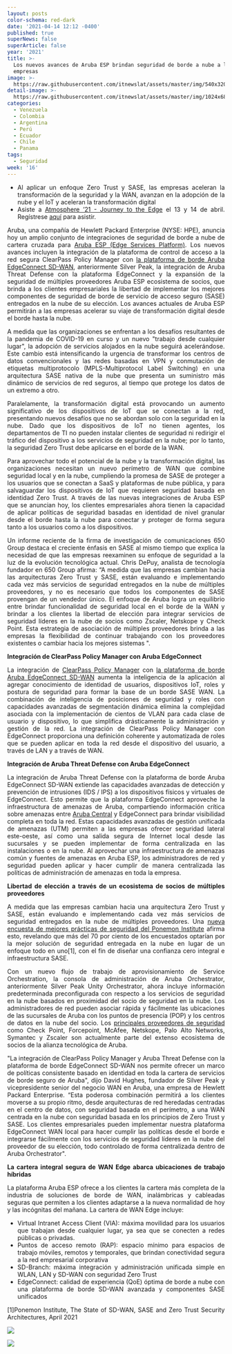 ```yaml
---
layout: posts
color-schema: red-dark
date: '2021-04-14 12:12 -0400'
published: true
superNews: false
superArticle: false
year: '2021'
title: >-
  Los nuevos avances de Aruba ESP brindan seguridad de borde a nube a las
  empresas
image: >-
  https://raw.githubusercontent.com/itnewslat/assets/master/img/540x320/Ciber-seguridad-p.jpg
detail-image: >-
  https://raw.githubusercontent.com/itnewslat/assets/master/img/1024x680/Ciber-seguridad-g.jpg
categories:
  - Venezuela
  - Colombia
  - Argentina
  - Perú
  - Ecuador
  - Chile
  - Panama
tags:
  - Seguridad
week: '16'
---
```

<ul style="text-align: justify;">
	<li>Al aplicar un enfoque Zero Trust y SASE, las empresas aceleran la transformación de la seguridad y la WAN, avanzan en la adopción de la nube y el IoT y aceleran la transformación digital</li>
	<li>Asiste a <a href="https://www.arubanetworks.com/atmosphere/?utm_source=google&amp;utm_campaign=atmdigital&amp;utm_medium=paidsearch&amp;utm_geo=NAMER&amp;gclid=EAIaIQobChMIhd3Hwqi97wIVJh6tBh1KtAHzEAAYASAAEgIjd_D_BwE">Atmosphere ’21 - Journey to the Edge</a> el 13 y 14 de abril. Regístrese <a href="https://events.arubanetworks.com/atmospheredigital2021/index.cfm?iLangID=1">aquí</a> para asistir.</li>
</ul>
<p style="text-align: justify;">Aruba, una compañía de Hewlett Packard Enterprise (NYSE: HPE), anuncia hoy un amplio conjunto de integraciones de seguridad de borde a nube de cartera cruzada para <a href="https://www.arubanetworks.com/solutions/aruba-esp/">Aruba ESP (Edge Services Platform)</a>. Los nuevos avances incluyen la integración de la plataforma de control de acceso a la red segura ClearPass Policy Manager con <a href="https://www.arubanetworks.com/products/sd-wan/edgeconnect/">la plataforma de borde Aruba EdgeConnect SD-WAN</a>, anteriormente Silver Peak, la integración de Aruba Threat Defense con la plataforma EdgeConnect y la expansión de la seguridad de múltiples proveedores Aruba ESP ecosistema de socios, que brinda a los clientes empresariales la libertad de implementar los mejores componentes de seguridad de borde de servicio de acceso seguro (SASE) entregados en la nube de su elección. Los avances actuales de Aruba ESP permitirán a las empresas acelerar su viaje de transformación digital desde el borde hasta la nube.</p>
<p style="text-align: justify;">A medida que las organizaciones se enfrentan a los desafíos resultantes de la pandemia de COVID-19 en curso y un nuevo "trabajo desde cualquier lugar", la adopción de servicios alojados en la nube seguirá acelerándose. Este cambio está intensificando la urgencia de transformar los centros de datos convencionales y las redes basadas en VPN y conmutación de etiquetas multiprotocolo (MPLS-Multiprotocol Label Switching) en una arquitectura SASE nativa de la nube que presenta un suministro más dinámico de servicios de red seguros, al tiempo que protege los datos de un extremo a otro.</p>
<p style="text-align: justify;">Paralelamente, la transformación digital está provocando un aumento significativo de los dispositivos de IoT que se conectan a la red, presentando nuevos desafíos que no se abordan solo con la seguridad en la nube. Dado que los dispositivos de IoT no tienen agentes, los departamentos de TI no pueden instalar clientes de seguridad ni redirigir el tráfico del dispositivo a los servicios de seguridad en la nube; por lo tanto, la seguridad Zero Trust debe aplicarse en el borde de la WAN.</p>
<p style="text-align: justify;">Para aprovechar todo el potencial de la nube y la transformación digital, las organizaciones necesitan un nuevo perímetro de WAN que combine seguridad local y en la nube, cumpliendo la promesa de SASE de proteger a los usuarios que se conectan a SaaS y plataformas de nube pública, y para salvaguardar los dispositivos de IoT que requieren seguridad basada en identidad Zero Trust. A través de las nuevas integraciones de Aruba ESP que se anuncian hoy, los clientes empresariales ahora tienen la capacidad de aplicar políticas de seguridad basadas en identidad de nivel granular desde el borde hasta la nube para conectar y proteger de forma segura tanto a los usuarios como a los dispositivos.</p>
<p style="text-align: justify;">Un informe reciente de la firma de investigación de comunicaciones 650 Group destaca el creciente énfasis en SASE al mismo tiempo que explica la necesidad de que las empresas reexaminen su enfoque de seguridad a la luz de la evolución tecnológica actual. Chris DePuy, analista de tecnología fundador en 650 Group afirma: “A medida que las empresas cambian hacia las arquitecturas Zero Trust y SASE, están evaluando e implementando cada vez más servicios de seguridad entregados en la nube de múltiples proveedores, y no es necesario que todos los componentes de SASE provengan de un vendedor único. El enfoque de Aruba logra un equilibrio entre brindar funcionalidad de seguridad local en el borde de la WAN y brindar a los clientes la libertad de elección para integrar servicios de seguridad líderes en la nube de socios como Zscaler, Netskope y Check Point. Esta estrategia de asociación de múltiples proveedores brinda a las empresas la flexibilidad de continuar trabajando con los proveedores existentes o cambiar hacia los mejores sistemas ".</p>
<p style="text-align: justify;"><strong>Integración de ClearPass Policy Manager con Aruba EdgeConnect</strong></p>
<p style="text-align: justify;">La integración de <a href="https://www.arubanetworks.com/products/security/network-access-control/">ClearPass Policy Manager</a> con <a href="https://www.arubanetworks.com/products/sd-wan/edgeconnect/">la plataforma de borde Aruba EdgeConnect SD-WAN</a> aumenta la inteligencia de la aplicación al agregar conocimiento de identidad de usuarios, dispositivos IoT, roles y postura de seguridad para formar la base de un borde SASE WAN. La combinación de inteligencia de posiciones de seguridad y roles con capacidades avanzadas de segmentación dinámica elimina la complejidad asociada con la implementación de cientos de VLAN para cada clase de usuario y dispositivo, lo que simplifica drásticamente la administración y gestión de la red. La integración de ClearPass Policy Manager con EdgeConnect proporciona una definición coherente y automatizada de roles que se pueden aplicar en toda la red desde el dispositivo del usuario, a través de LAN y a través de WAN.</p>
<p style="text-align: justify;"><strong>Integración de Aruba Threat Defense con Aruba EdgeConnect</strong></p>
<p style="text-align: justify;">La integración de Aruba Threat Defense con la plataforma de borde Aruba EdgeConnect SD-WAN extiende las capacidades avanzadas de detección y prevención de intrusiones (IDS / IPS) a los dispositivos físicos y virtuales de EdgeConnect. Esto permite que la plataforma EdgeConnect aproveche la infraestructura de amenazas de Aruba, compartiendo información crítica sobre amenazas entre <a href="https://www.arubanetworks.com/products/network-management-operations/central/">Aruba Central</a> y EdgeConnect para brindar visibilidad completa en toda la red. Estas capacidades avanzadas de gestión unificada de amenazas (UTM) permiten a las empresas ofrecer seguridad lateral este-oeste, así como una salida segura de Internet local desde las sucursales y se pueden implementar de forma centralizada en las instalaciones o en la nube. Al aprovechar una infraestructura de amenazas común y fuentes de amenazas en Aruba ESP, los administradores de red y seguridad pueden aplicar y hacer cumplir de manera centralizada las políticas de administración de amenazas en toda la empresa.</p>
<p style="text-align: justify;"><strong>Libertad de elección a través de un ecosistema de socios de múltiples proveedores</strong></p>
<p style="text-align: justify;">A medida que las empresas cambian hacia una arquitectura Zero Trust y SASE, están evaluando e implementando cada vez más servicios de seguridad entregados en la nube de múltiples proveedores. Una <a href="https://blogs.arubanetworks.com/spectrum/ponemon-survey-highlights-security-best-practices-for-implementing-a-zero-trust-or-sase-architecture/">nueva encuesta de mejores prácticas de seguridad del Ponemon Institute</a> afirma esto, revelando que más del 70 por ciento de los encuestados optarían por la mejor solución de seguridad entregada en la nube en lugar de un enfoque todo en uno[1], con el fin de diseñar una confianza cero integral e infraestructura SASE.</p>
<p style="text-align: justify;">Con un nuevo flujo de trabajo de aprovisionamiento de Service Orchestration, la consola de administración de Aruba Orchestrator, anteriormente Silver Peak Unity Orchestrator, ahora incluye información predeterminada preconfigurada con respecto a los servicios de seguridad en la nube basados ​​en proximidad del socio de seguridad en la nube. Los administradores de red pueden asociar rápida y fácilmente las ubicaciones de las sucursales de Aruba con los puntos de presencia (POP) y los centros de datos en la nube del socio. Los <a href="https://www.silver-peak.com/company/tech-partners?strategic_partner_type=72">principales proveedores de seguridad</a> como Check Point, Forcepoint, McAfee, Netskope, Palo Alto Networks, Symantec y Zscaler son actualmente parte del extenso ecosistema de socios de la alianza tecnológica de Aruba.</p>
<p style="text-align: justify;">"La integración de ClearPass Policy Manager y Aruba Threat Defense con la plataforma de borde EdgeConnect SD-WAN nos permite ofrecer un marco de políticas consistente basado en identidad en toda la cartera de servicios de borde seguro de Aruba", dijo David Hughes, fundador de Silver Peak y vicepresidente senior del negocio WAN en Aruba, una empresa de Hewlett Packard Enterprise. “Esta poderosa combinación permitirá a los clientes moverse a su propio ritmo, desde arquitecturas de red heredadas centradas en el centro de datos, con seguridad basada en el perímetro, a una WAN centrada en la nube con seguridad basada en los principios de Zero Trust y SASE. Los clientes empresariales pueden implementar nuestra plataforma EdgeConnect WAN local para hacer cumplir las políticas desde el borde e integrarse fácilmente con los servicios de seguridad líderes en la nube del proveedor de su elección, todo controlado de forma centralizada dentro de Aruba Orchestrator".</p>
<p style="text-align: justify;"><strong>La cartera integral segura de WAN Edge abarca ubicaciones de trabajo híbridas</strong></p>
<p style="text-align: justify;">La plataforma Aruba ESP ofrece a los clientes la cartera más completa de la industria de soluciones de borde de WAN, inalámbricas y cableadas seguras que permiten a los clientes adaptarse a la nueva normalidad de hoy y las incógnitas del mañana. La cartera de WAN Edge incluye:</p>

<ul style="text-align: justify;">
	<li>Virtual Intranet Access Client (VIA): máxima movilidad para los usuarios que trabajan desde cualquier lugar, ya sea que se conecten a redes públicas o privadas.</li>
	<li>Puntos de acceso remoto (RAP): espacio mínimo para espacios de trabajo móviles, remotos y temporales, que brindan conectividad segura a la red empresarial corporativa</li>
	<li>SD-Branch: máxima integración y administración unificada simple en WLAN, LAN y SD-WAN con seguridad Zero Trust</li>
	<li>EdgeConnect: calidad de experiencia (QoE) óptima de borde a nube con una plataforma de borde SD-WAN avanzada y componentes SASE unificados</li>
</ul>
<p style="text-align: justify;">[1]Ponemon Institute, The State of SD-WAN, SASE and Zero Trust Security Architectures, April 2021</p>

![]({{site.baseurl}}/https://raw.githubusercontent.com/itnewslat/assets/master/img/540x320/Ciber-seguridad-p.jpg)


<img src="https://tracker.metricool.com/c3po.jpg?hash=56f88a41e39ab42c063cc51676587a04"/>